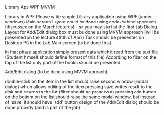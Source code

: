 Library App WPF MVVM

Library in WPF
Please write simple Library application using WPF (under windows)
Main screen Layout could be done using code-behind approach (discussed on the March lectures) - so you may start at the first Lab
Dialog Layout for Add/Edit dialog box must be done using MVVM approach (will be presented on the lecture 4thth of April)
Task should be presented on Desktop PC in the Lab
Main screen (to be done first)

In that phase application simply present data which it read from the text file (Student himself should define format of this file)
According to filter on the top of the list only part of the books should be presented

Add/Edit dialog (to be done using MVVM aproach)

double-click on the item in the list should raise second window (modal dialog) which allows editing of the item
pressing save writes result to the disk and returns to the list (filter should be preserved)
pressing add button on the bottom on the list should raise the same modal window, but instead of 'save' it should have 'add' button
design of the Add/Edit dialog should be done properly (and is part of the job)
